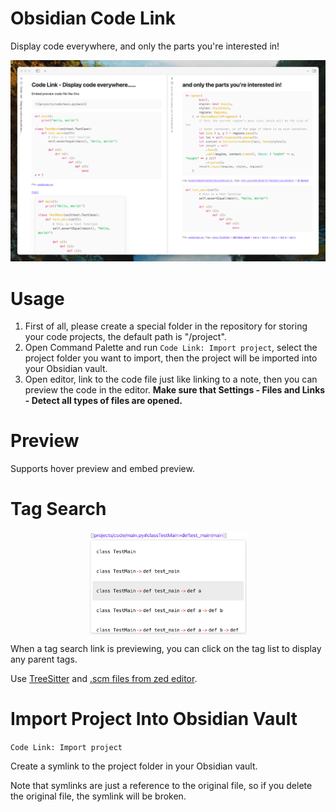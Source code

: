 # Obsidian Code Link

Display code everywhere, and only the parts you're interested in!

![](./assets/main.png)

# Usage

1. First of all, please create a special folder in the repository for storing your code projects, the default path is "/project".
2. Open Command Palette and run `Code Link: Import project`, select the project folder you want to import, then the project will be imported into your Obsidian vault.
3. Open editor, link to the code file just like linking to a note, then you can preview the code in the editor. **Make sure that Settings - Files and Links - Detect all types of files are opened.**

# Preview

Supports hover preview and embed preview.

# Tag Search

<div style="display: flex; justify-content: center;">
    <img src="./assets/tag-search.png" width="50%">
</div>

When a tag search link is previewing, you can click on the tag list to display any parent tags.

Use [TreeSitter](https://tree-sitter.github.io/tree-sitter/) and [.scm files from zed editor](https://zed.dev/).

# Import Project Into Obsidian Vault

`Code Link: Import project`

Create a symlink to the project folder in your Obsidian vault.

Note that symlinks are just a reference to the original file, so if you delete the original file, the symlink will be broken.